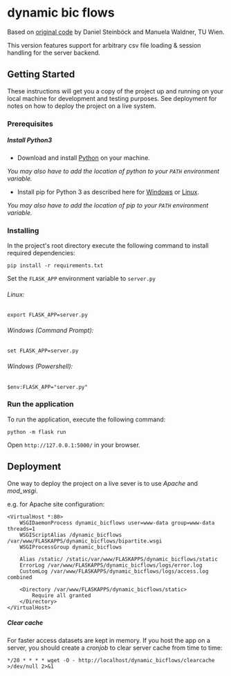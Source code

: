 ﻿# dynamic bic flows

Based on [original code](https://users.cg.tuwien.ac.at/~waldner/bicflows/)  by Daniel Steinböck and Manuela Waldner, TU Wien.

This version features support for arbitrary csv file loading & session handling for the server backend.

## Getting Started

These instructions will get you a copy of the project up and running on your local machine for development and testing purposes. See deployment for notes on how to deploy the project on a live system.

### Prerequisites

##### Install Python3
- Download and install [Python](https://www.python.org/downloads/) on your machine.

*You may also have to add the location of python to your `PATH` environment variable.*

- Install pip for Python 3 as described here for [Windows](https://www.liquidweb.com/kb/install-pip-windows/) or [Linux](https://wiki.ubuntuusers.de/pip/).

*You may also have to add the location of pip to your `PATH` environment variable.*

### Installing

In the project's root directory execute the following command to install required dependencies:

```
pip install -r requirements.txt
```

Set the `FLASK_APP` environment variable to `server.py`

###### Linux:
```
export FLASK_APP=server.py
```

###### Windows (Command Prompt):
```
set FLASK_APP=server.py
```

###### Windows (Powershell):
```
$env:FLASK_APP="server.py"
```

### Run the application
To run the application, execute the following command:
```
python -m flask run
```

Open `http://127.0.0.1:5000/` in your browser.

## Deployment

One way to deploy the project on a live sever is to use *Apache* and *mod_wsgi*.

e.g. for Apache site configuration:
```ApacheConf
<VirtualHost *:80>
    WSGIDaemonProcess dynamic_bicflows user=www-data group=www-data threads=1
    WSGIScriptAlias /dynamic_bicflows /var/www/FLASKAPPS/dynamic_bicflows/bipartite.wsgi
    WSGIProcessGroup dynamic_bicflows

    Alias /static/ /static/var/www/FLASKAPPS/dynamic_bicflows/static
    ErrorLog /var/www/FLASKAPPS/dynamic_bicflows/logs/error.log
    CustomLog /var/www/FLASKAPPS/dynamic_bicflows/logs/access.log combined

    <Directory /var/www/FLASKAPPS/dynamic_bicflows/static>
        Require all granted
    </Directory>
</VirtualHost>
```

##### Clear cache
For faster access datasets are kept in memory. If you host the app on a server, you should create a *cronjob* to clear server cache from time to time:

```
*/20 * * * * wget -O - http://localhost/dynamic_bicflows/clearcache >/dev/null 2>&1
```